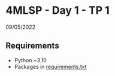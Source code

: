 # 4MLSP - Day 1 - TP 1
09/05/2022

## Requirements
- Python ~3.10
- Packages in [requirements.txt](https://github.com/EmpireDemocratiqueDuPoulpe/4MLSP-Day1-TP1/blob/main/requirements.txt)
